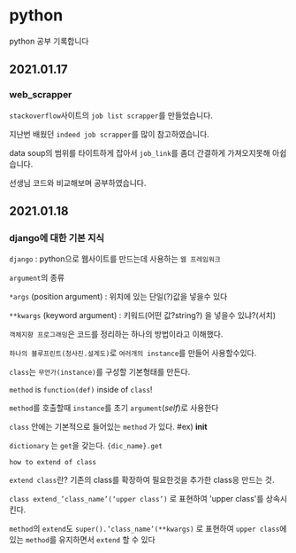 # python

python 공부 기록합니다

## 2021.01.17

### web_scrapper

`stackoverflow`사이트의 `job list scrapper`를 만들었습니다.

지난번 배웠던 `indeed job scrapper`를 많이 참고하였습니다.

data soup의 범위를 타이트하게 잡아서 `job_link`를 좀더 간결하게 가져오지못해 아쉽습니다.

선생님 코드와 비교해보며 공부하였습니다.



## 2021.01.18

### django에 대한 기본 지식

`django` : python으로 웹사이트를 만드는데 사용하는 `웹 프레임워크`

`argument`의 종류

`*args` (position argument) : 위치에 있는 단일(?)값을 넣을수 있다

`**kwargs` (keyword argument) : 키워드(어떤 값?string?) 을 넣을수 있냐?(서치)

`객체지향 프로그래밍`은 코드를 정리하는 하나의 방법이라고 이해했다.

`하나의 블루프린트(청사진.설계도)`로 `여러개의 instance`를 만들어 사용할수있다.

`class`는 `무언가(instance)`를 구성할 기본형태를 만든다.

`method` is `function(def)` inside of  `class`!

`method`를 호출할때 `instance`를 초기 `argument`(_self_)로 사용한다

`class` 안에는 기본적으로 들어있는 `method` 가 있다. #ex) __init__

`dictionary` 는 `get`을 갖는다. `{dic_name}.get`

`how to extend of class`

`extend class`란? 기존의 class를 확장하여 필요한것을 추가한 class응 만드는 것.

`class extend_’class_name’(‘upper class’)` 로 표현하여 'upper class'를 상속시킨다.

`method`의 `extend`도 `super().’class_name’(**kwargs)` 로 표현하여 `upper class`에 있는 `method`를 유지하면서 `extend` 할 수 있다
